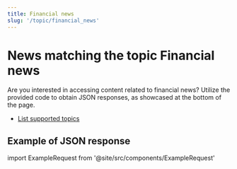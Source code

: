 ```yaml
---
title: Financial news
slug: '/topic/financial_news'
---
```


# News matching the topic Financial news

Are you interested in accessing content related to financial news? Utilize the provided code to obtain JSON responses, as showcased at the bottom of the page.

- [List supported topics](/articles/topics)

## Example of JSON response

import ExampleRequest from '@site/src/components/ExampleRequest'

<ExampleRequest url="https://apitube.io/v1/news/articles?limit=2&topic=financial_news"></ExampleRequest>
